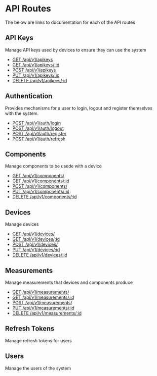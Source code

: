 # API Routes

The below are links to documentation for each of the API routes

## API Keys

Manage API keys used by devices to ensure they can use the system 

* [GET /api/v1/apikeys](./API/APIKEYS/LISTALL.md)
* [GET /api/v1/apikeys/:id](./API/APIKEYS/LISTONE.md)
* [POST /api/v1/apikeys](./API/APIKEYS/CREATE.md)
* [PUT /api/v1/apikeys/:id](./API/APIKEYS/UPDATE.md)
* [DELETE /api/v1/apikeys/:id](./API/APIKEYS/DELETE.md)


## Authentication

Provides mechanisms for a user to login, logout and register themselves with the system.

* [POST /api/v1/auth/login](./API/AUTH/LOGIN.md)
* [POST /api/v1/auth/logout](./API/AUTH/LOGOUT.md)
* [POST /api/v1/auth/register](./API/AUTH/REGISTER.md)
* [POST /api/v1/auth/refresh](./API/AUTH/REFRESH.md)

## Components

Manage components to be usede with a device

* [GET /api/v1/components/](./API/COMPONENTS/LISTALL.md)
* [GET /api/v1/components/:id](./API/COMPONENTS/LISTONE.md)
* [POST /api/v1/components/](./API/COMPONENTS/CREATE.md)
* [PUT /api/v1/components/:id](./API/COMPONENTS/UPDATE.md)
* [DELETE /api/v1/components/:id](./API/COMPONENTS/REMOVE.md)

## Devices

Manage devices

* [GET /api/v1/devices/](./API/DEVICES/LISTALL.md)
* [GET /api/v1/devices/:id](./API/DEVICES/LISTONE.md)
* [POST /api/v1/devices/](./API/DEVICES/CREATE.md)
* [PUT /api/v1/devices/:id](./API/DEVICES/UPDATED.md)
* [DELETE /api/v1/devices/:id](./API/DEVICES/REMOVE.md)

## Measurements

Manage measurements that devices and components produce

* [GET /api/v1/measurements/](./API/MEASUREMENTS/LISTALL.md)
* [GET /api/v1/measurements/:id](./API/MEASUREMENTS/LISTONE.md)
* [POST /api/v1/measurements/](./API/MEASUREMENTS/CREATE.md)
* [PUT /api/v1/measurements/:id](./API/MEASUREMENTS/UPDATED.md)
* [DELETE /api/v1/measurements/:id](./API/MEASUREMENTS/REMOVE.md)

## Refresh Tokens

Manage refresh tokens for users

## Users

Manage the users of the system